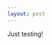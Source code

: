 ```yaml
---
layout: post
---
```

Just testing!

<div id="profile"></div>

<script type="in/Login">
	IN.API.Profile("me")
    .result(function(result) { 
        $("#profile").html(JSON.stringify(result)) 
    } )
</script>
